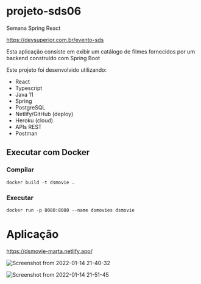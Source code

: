 # projeto-sds06

Semana Spring React

https://devsuperior.com.br/evento-sds

Esta aplicação consiste em exibir um catálogo de filmes fornecidos por um backend construído com Spring Boot

Este projeto foi desenvolvido utilizando:

 - React
 - Typescript
 - Java 11
 - Spring
 - PostgreSQL
 - Netlify/GitHub (deploy)
 - Heroku (cloud)
 - APIs REST
 - Postman




## **Executar com Docker**

### Compilar

```shell
docker build -t dsmovie .
```

### Executar

```shell
docker run -p 8080:8080 --name dsmovies dsmovie
```

# Aplicação


https://dsmovie-marta.netlify.app/


![Screenshot from 2022-01-14 21-40-32](https://user-images.githubusercontent.com/83780126/149660514-8d00533b-4d48-416e-93d6-412a1df3b63e.png)

![Screenshot from 2022-01-14 21-51-45](https://user-images.githubusercontent.com/83780126/149660538-6f57fa2d-048b-4936-b4eb-e8a2ff63fe4d.png)

